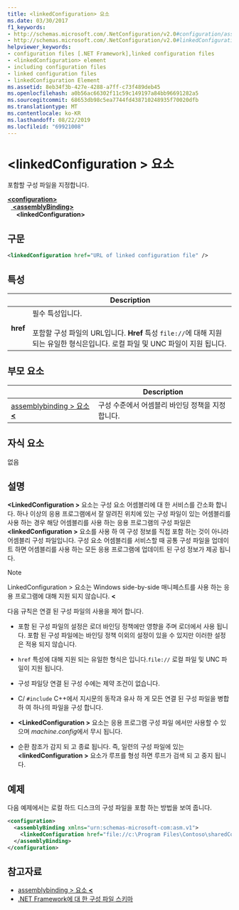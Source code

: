 ```yaml
---
title: <linkedConfiguration> 요소
ms.date: 03/30/2017
f1_keywords:
- http://schemas.microsoft.com/.NetConfiguration/v2.0#configuration/assemblyBinding/linkedConfiguration
- http://schemas.microsoft.com/.NetConfiguration/v2.0#linkedConfiguration
helpviewer_keywords:
- configuration files [.NET Framework],linked configuration files
- <linkedConfiguration> element
- including configuration files
- linked configuration files
- linkedConfiguration Element
ms.assetid: 8eb34f3b-427e-4288-a7ff-c73f489deb45
ms.openlocfilehash: a0b56ac66302f11c59c149197a84bb96691282a5
ms.sourcegitcommit: 68653db98c5ea7744fd438710248935f70020dfb
ms.translationtype: MT
ms.contentlocale: ko-KR
ms.lasthandoff: 08/22/2019
ms.locfileid: "69921008"
---
```

# <a name="linkedconfiguration-element"></a>\<linkedConfiguration > 요소

포함할 구성 파일을 지정합니다.

[ **\<configuration>** ](configuration-element.md)   
&nbsp;&nbsp;[ **\<assemblyBinding>** ](assemblybinding-element-for-configuration.md)   
&nbsp;&nbsp;&nbsp;&nbsp; **\<linkedConfiguration>**

## <a name="syntax"></a>구문

```xml
<linkedConfiguration href="URL of linked configuration file" />
```

## <a name="attribute"></a>특성

|           | Description |
| --------- | ----------- |
| **href**  | 필수 특성입니다.<br><br>포함할 구성 파일의 URL입니다. **Href** 특성 `file://`에 대해 지원 되는 유일한 형식은입니다. 로컬 파일 및 UNC 파일이 지원 됩니다. |

## <a name="parent-element"></a>부모 요소

|     | Description |
| --- | ----------- |
| [assemblybinding > 요소  **\<** ](assemblybinding-element-for-configuration.md) | 구성 수준에서 어셈블리 바인딩 정책을 지정합니다. |

## <a name="child-elements"></a>자식 요소

없음

## <a name="remarks"></a>설명

**\<LinkedConfiguration >** 요소는 구성 요소 어셈블리에 대 한 서비스를 간소화 합니다. 하나 이상의 응용 프로그램에서 잘 알려진 위치에 있는 구성 파일이 있는 어셈블리를 사용 하는 경우 해당 어셈블리를 사용 하는 응용 프로그램의 구성 파일은  **\<linkedConfiguration >** 요소를 사용 하 여 구성 정보를 직접 포함 하는 것이 아니라 어셈블리 구성 파일입니다. 구성 요소 어셈블리를 서비스할 때 공통 구성 파일을 업데이트 하면 어셈블리를 사용 하는 모든 응용 프로그램에 업데이트 된 구성 정보가 제공 됩니다.

> [!NOTE]
> LinkedConfiguration > 요소는 Windows side-by-side 매니페스트를 사용 하는 응용 프로그램에 대해 지원 되지 않습니다.  **\<**

다음 규칙은 연결 된 구성 파일의 사용을 제어 합니다.

- 포함 된 구성 파일의 설정은 로더 바인딩 정책에만 영향을 주며 로더에서 사용 됩니다. 포함 된 구성 파일에는 바인딩 정책 이외의 설정이 있을 수 있지만 이러한 설정은 적용 되지 않습니다.

- `href` 특성에 대해 지원 되는 유일한 형식은 입니다.`file://` 로컬 파일 및 UNC 파일이 지원 됩니다.

- 구성 파일당 연결 된 구성 수에는 제약 조건이 없습니다.

- C/ `#include` C++에서 지시문의 동작과 유사 하 게 모든 연결 된 구성 파일을 병합 하 여 하나의 파일을 구성 합니다.

- **\<LinkedConfiguration >** 요소는 응용 프로그램 구성 파일 에서만 사용할 수 있으며 *machine.config*에서 무시 됩니다.

- 순환 참조가 감지 되 고 종료 됩니다. 즉, 일련의 구성 파일에 있는  **\<linkedConfiguration >** 요소가 루프를 형성 하면 루프가 검색 되 고 중지 됩니다.

## <a name="example"></a>예제

다음 예제에서는 로컬 하드 디스크의 구성 파일을 포함 하는 방법을 보여 줍니다.

```xml
<configuration>
  <assemblyBinding xmlns="urn:schemas-microsoft-com:asm.v1">
    <linkedConfiguration href="file://c:\Program Files\Contoso\sharedConfig.xml"/>
  </assemblyBinding>
</configuration>
```

## <a name="see-also"></a>참고자료

- [assemblybinding > 요소  **\<** ](assemblybinding-element-for-configuration.md)
- [.NET Framework에 대 한 구성 파일 스키마](index.md)
